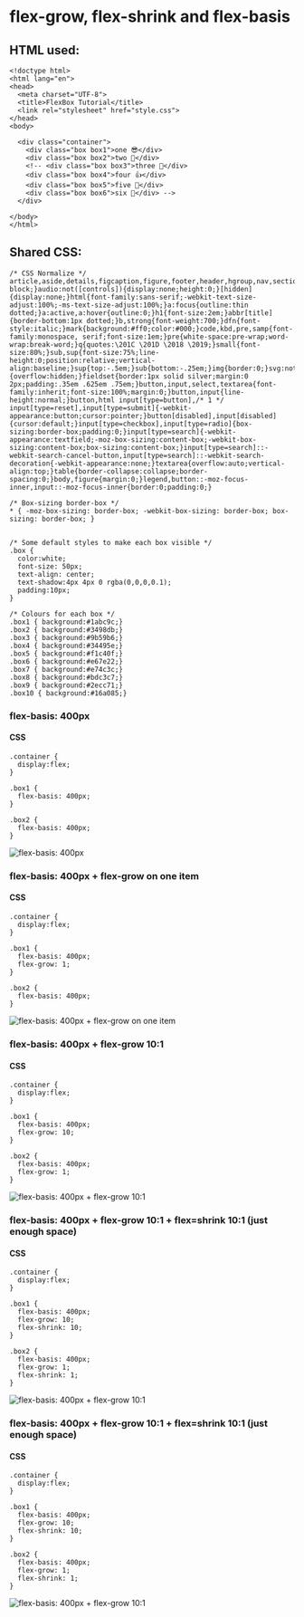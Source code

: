 # flex-grow, flex-shrink and flex-basis

## HTML used:
```
<!doctype html>
<html lang="en">
<head>
  <meta charset="UTF-8">
  <title>FlexBox Tutorial</title>
  <link rel="stylesheet" href="style.css">
</head>
<body>

  <div class="container">
    <div class="box box1">one 😎</div>
    <div class="box box2">two 🍕</div>
    <!-- <div class="box box3">three 🍟</div>
    <div class="box box4">four 👍</div>
    <div class="box box5">five 👀</div>
    <div class="box box6">six 💩</div> -->
  </div>

</body>
</html>
```

## Shared CSS:
```
/* CSS Normalize */
article,aside,details,figcaption,figure,footer,header,hgroup,nav,section,summary{display:block;}audio,canvas,video{display:inline-block;}audio:not([controls]){display:none;height:0;}[hidden]{display:none;}html{font-family:sans-serif;-webkit-text-size-adjust:100%;-ms-text-size-adjust:100%;}a:focus{outline:thin dotted;}a:active,a:hover{outline:0;}h1{font-size:2em;}abbr[title]{border-bottom:1px dotted;}b,strong{font-weight:700;}dfn{font-style:italic;}mark{background:#ff0;color:#000;}code,kbd,pre,samp{font-family:monospace, serif;font-size:1em;}pre{white-space:pre-wrap;word-wrap:break-word;}q{quotes:\201C \201D \2018 \2019;}small{font-size:80%;}sub,sup{font-size:75%;line-height:0;position:relative;vertical-align:baseline;}sup{top:-.5em;}sub{bottom:-.25em;}img{border:0;}svg:not(:root){overflow:hidden;}fieldset{border:1px solid silver;margin:0 2px;padding:.35em .625em .75em;}button,input,select,textarea{font-family:inherit;font-size:100%;margin:0;}button,input{line-height:normal;}button,html input[type=button],/* 1 */
input[type=reset],input[type=submit]{-webkit-appearance:button;cursor:pointer;}button[disabled],input[disabled]{cursor:default;}input[type=checkbox],input[type=radio]{box-sizing:border-box;padding:0;}input[type=search]{-webkit-appearance:textfield;-moz-box-sizing:content-box;-webkit-box-sizing:content-box;box-sizing:content-box;}input[type=search]::-webkit-search-cancel-button,input[type=search]::-webkit-search-decoration{-webkit-appearance:none;}textarea{overflow:auto;vertical-align:top;}table{border-collapse:collapse;border-spacing:0;}body,figure{margin:0;}legend,button::-moz-focus-inner,input::-moz-focus-inner{border:0;padding:0;}

/* Box-sizing border-box */
* { -moz-box-sizing: border-box; -webkit-box-sizing: border-box; box-sizing: border-box; }


/* Some default styles to make each box visible */
.box {
  color:white;
  font-size: 50px;
  text-align: center;
  text-shadow:4px 4px 0 rgba(0,0,0,0.1);
  padding:10px;
}

/* Colours for each box */
.box1 { background:#1abc9c;}
.box2 { background:#3498db;}
.box3 { background:#9b59b6;}
.box4 { background:#34495e;}
.box5 { background:#f1c40f;}
.box6 { background:#e67e22;}
.box7 { background:#e74c3c;}
.box8 { background:#bdc3c7;}
.box9 { background:#2ecc71;}
.box10 { background:#16a085;}
```

### flex-basis: 400px

#### CSS
```
.container {
  display:flex;
}

.box1 {
  flex-basis: 400px;
}

.box2 {
  flex-basis: 400px;
}
```
![flex-basis: 400px](img/flex-basis-400px.png)

### flex-basis: 400px + flex-grow on one item

#### CSS
```
.container {
  display:flex;
}

.box1 {
  flex-basis: 400px;
  flex-grow: 1;
}

.box2 {
  flex-basis: 400px;
}
```
![flex-basis: 400px + flex-grow on one item](img/flex-basis-400px-box1-grow.png)

### flex-basis: 400px + flex-grow 10:1

#### CSS
```
.container {
  display:flex;
}

.box1 {
  flex-basis: 400px;
  flex-grow: 10;
}

.box2 {
  flex-basis: 400px;
  flex-grow: 1;
}
```
![flex-basis: 400px + flex-grow 10:1](img/flex-grow-10-to-1.png)

### flex-basis: 400px + flex-grow 10:1 + flex=shrink 10:1 (just enough space)

#### CSS
```
.container {
  display:flex;
}

.box1 {
  flex-basis: 400px;
  flex-grow: 10;
  flex-shrink: 10;
}

.box2 {
  flex-basis: 400px;
  flex-grow: 1;
  flex-shrink: 1;
}
```
![flex-basis: 400px + flex-grow 10:1](img/flex-grow-and-shrink-10-to-1-enough-room.png)

### flex-basis: 400px + flex-grow 10:1 + flex=shrink 10:1 (just enough space)

#### CSS
```
.container {
  display:flex;
}

.box1 {
  flex-basis: 400px;
  flex-grow: 10;
  flex-shrink: 10;
}

.box2 {
  flex-basis: 400px;
  flex-grow: 1;
  flex-shrink: 1;
}
```
![flex-basis: 400px + flex-grow 10:1](img/flex-grow-and-shrink-10-to-1-not-enough-room.png)
